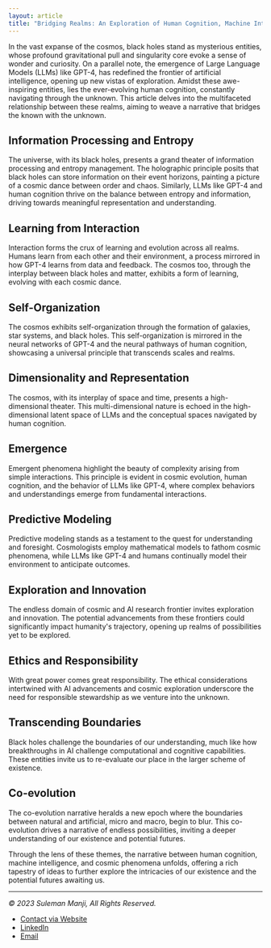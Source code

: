 ```yaml
---
layout: article
title: "Bridging Realms: An Exploration of Human Cognition, Machine Intelligence, and the Cosmic Dance"
---
```


In the vast expanse of the cosmos, black holes stand as mysterious entities, whose profound gravitational pull and singularity core evoke a sense of wonder and curiosity. On a parallel note, the emergence of Large Language Models (LLMs) like GPT-4, has redefined the frontier of artificial intelligence, opening up new vistas of exploration. Amidst these awe-inspiring entities, lies the ever-evolving human cognition, constantly navigating through the unknown. This article delves into the multifaceted relationship between these realms, aiming to weave a narrative that bridges the known with the unknown.

## Information Processing and Entropy

The universe, with its black holes, presents a grand theater of information processing and entropy management. The holographic principle posits that black holes can store information on their event horizons, painting a picture of a cosmic dance between order and chaos. Similarly, LLMs like GPT-4 and human cognition thrive on the balance between entropy and information, driving towards meaningful representation and understanding.

## Learning from Interaction

Interaction forms the crux of learning and evolution across all realms. Humans learn from each other and their environment, a process mirrored in how GPT-4 learns from data and feedback. The cosmos too, through the interplay between black holes and matter, exhibits a form of learning, evolving with each cosmic dance.

## Self-Organization

The cosmos exhibits self-organization through the formation of galaxies, star systems, and black holes. This self-organization is mirrored in the neural networks of GPT-4 and the neural pathways of human cognition, showcasing a universal principle that transcends scales and realms.

## Dimensionality and Representation

The cosmos, with its interplay of space and time, presents a high-dimensional theater. This multi-dimensional nature is echoed in the high-dimensional latent space of LLMs and the conceptual spaces navigated by human cognition.

## Emergence

Emergent phenomena highlight the beauty of complexity arising from simple interactions. This principle is evident in cosmic evolution, human cognition, and the behavior of LLMs like GPT-4, where complex behaviors and understandings emerge from fundamental interactions.

## Predictive Modeling

Predictive modeling stands as a testament to the quest for understanding and foresight. Cosmologists employ mathematical models to fathom cosmic phenomena, while LLMs like GPT-4 and humans continually model their environment to anticipate outcomes.

## Exploration and Innovation

The endless domain of cosmic and AI research frontier invites exploration and innovation. The potential advancements from these frontiers could significantly impact humanity's trajectory, opening up realms of possibilities yet to be explored.

## Ethics and Responsibility

With great power comes great responsibility. The ethical considerations intertwined with AI advancements and cosmic exploration underscore the need for responsible stewardship as we venture into the unknown.

## Transcending Boundaries

Black holes challenge the boundaries of our understanding, much like how breakthroughs in AI challenge computational and cognitive capabilities. These entities invite us to re-evaluate our place in the larger scheme of existence.

## Co-evolution

The co-evolution narrative heralds a new epoch where the boundaries between natural and artificial, micro and macro, begin to blur. This co-evolution drives a narrative of endless possibilities, inviting a deeper understanding of our existence and potential futures.

Through the lens of these themes, the narrative between human cognition, machine intelligence, and cosmic phenomena unfolds, offering a rich tapestry of ideas to further explore the intricacies of our existence and the potential futures awaiting us.

---
*© 2023 Suleman Manji, All Rights Reserved.*
* [Contact via Website](https://www.sulemanji.com)
* [LinkedIn](https://www.linkedin.com/in/sulemanmanji/)
* [Email](mailto:ssmanji89@gmail.com)

